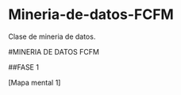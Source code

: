 # Mineria-de-datos-FCFM
Clase de mineria de datos.

#MINERIA DE DATOS FCFM

##FASE 1

[Mapa mental 1]
